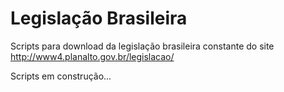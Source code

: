 # Legislação Brasileira 

Scripts para download da legislação brasileira constante do site http://www4.planalto.gov.br/legislacao/ 

Scripts em construção... 